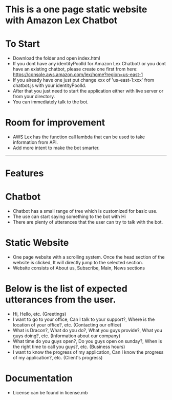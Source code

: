 # This is a one page static website with Amazon Lex Chatbot
# To Start
- Download the folder and open index.html
- If you dont have any identityPoolId for Amazon Lex Chatbot/ or you dont have an existing chatbot, please create one first from here: https://console.aws.amazon.com/lex/home?region=us-east-1
- If you already have one just put change xxx of 'us-east-1:xxx' from chatbot.js with your identityPoolId.
- After that you just need to start the application either with live server or from your directory.
- You can immediately talk to the bot. 
# Room for improvement 
- AWS Lex has the function call lambda that can be used to take information from API.
- Add more intent to make the bot smarter.
-------------------------------------------------------------------------------------------------------------------------------------
# Features 
# Chatbot
- Chatbot has a small range of tree which is customized for basic use.
- The use can start saying something to the bot with Hi
- There are plenty of utterances that the user can try to talk with the bot. 
# Static Website 
- One page website with a scrolling system. Once the head section of the website is clicked, It will directly jump to the selected section.
- Website consists of About us, Subscribe, Main, News sections
# Below is the list of expected utterances from the user.
- Hi, Hello, etc. (Greetings)
- I want to go to your office, Can I talk to your support?, Where is the location of your office?, etc. (Contacting our office)
- What is Dracon?, What do you do?, What you guys provide?, What you guys doing?, etc. (Information about our company)
- What time do you guys open?, Do you guys open on sunday?, When is the right time to call you guys?, etc. (Business hours)
- I want to know the progress of my application, Can I know the progress of my application?, etc. (Client's progress)
# Documentation 
- License can be found in license.mb
